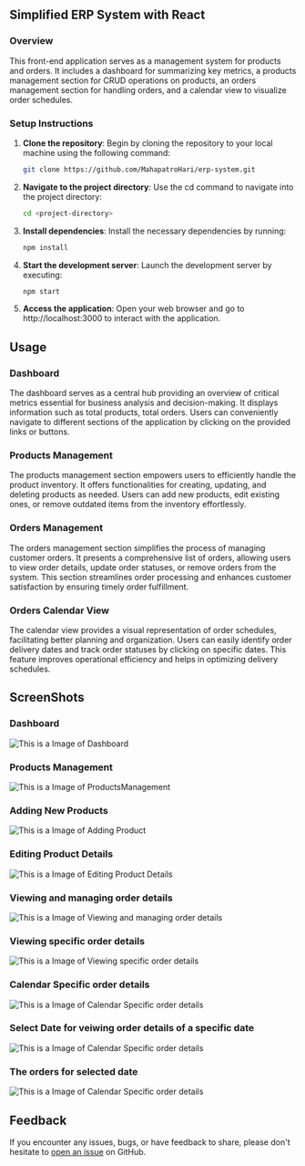## Simplified ERP System with React

### Overview
This front-end application serves as a management system for products and orders. It includes a dashboard for summarizing key metrics, a products management section for CRUD operations on products, an orders management section for handling orders, and a calendar view to visualize order schedules.

### Setup Instructions
1. **Clone the repository**: Begin by cloning the repository to your local machine using the following command:
   ```bash
   git clone https://github.com/MahapatroHari/erp-system.git
   
2. **Navigate to the project directory**: Use the cd command to navigate into the project directory:
   ```bash
   cd <project-directory>
   
3. **Install dependencies**: Install the necessary dependencies by running:
   ```bash
   npm install
   
4. **Start the development server**: Launch the development server by executing:
   ```bash
   npm start
   
5. **Access the application**: Open your web browser and go to http://localhost:3000 to interact with the application.

## Usage

### Dashboard
The dashboard serves as a central hub providing an overview of critical metrics essential for business analysis and decision-making. It displays information such as total products, total orders. Users can conveniently navigate to different sections of the application by clicking on the provided links or buttons.

### Products Management
The products management section empowers users to efficiently handle the product inventory. It offers functionalities for creating, updating, and deleting products as needed. Users can add new products, edit existing ones, or remove outdated items from the inventory effortlessly.

### Orders Management
The orders management section simplifies the process of managing customer orders. It presents a comprehensive list of orders, allowing users to view order details, update order statuses, or remove orders from the system. This section streamlines order processing and enhances customer satisfaction by ensuring timely order fulfillment.

### Orders Calendar View
The calendar view provides a visual representation of order schedules, facilitating better planning and organization. Users can easily identify order delivery dates and track order statuses by clicking on specific dates. This feature improves operational efficiency and helps in optimizing delivery schedules.


## ScreenShots

### Dashboard
![This is a Image of Dashboard](assets/Homepage.png)

### Products Management
![This is a Image of ProductsManagement](assets/ProductManagement.png)

### Adding New Products
![This is a Image of Adding Product](assets/AddProduct.png)

### Editing Product Details
![This is a Image of Editing Product Details](assets/EditProduct.png)

### Viewing and managing order details
![This is a Image of Viewing and managing order details](assets/OrderManagement.png)

### Viewing specific order details
![This is a Image of Viewing specific order details](assets/OrderDetails.png)

### Calendar Specific order details
![This is a Image of Calendar Specific order details](assets/CalendarView.png)

### Select Date for veiwing order details of a specific date
![This is a Image of Calendar Specific order details](assets/SelectDate.png)

### The orders for selected date
![This is a Image of Calendar Specific order details](assets/CalendarViewDetails.png)









## Feedback
If you encounter any issues, bugs, or have feedback to share, please don't hesitate to [open an issue](https://github.com/MahapatroHari/erp-system/issues) on GitHub.





